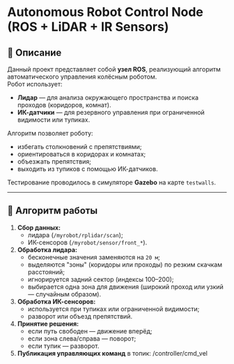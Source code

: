 # Autonomous Robot Control Node (ROS + LiDAR + IR Sensors)

## 📖 Описание
Данный проект представляет собой **узел ROS**, реализующий алгоритм автоматического управления колёсным роботом.  
Робот использует:
- **Лидар** — для анализа окружающего пространства и поиска проходов (коридоров, комнат).  
- **ИК-датчики** — для резервного управления при ограниченной видимости или тупиках.  

Алгоритм позволяет роботу:
- избегать столкновений с препятствиями;
- ориентироваться в коридорах и комнатах;
- объезжать препятствия;
- выходить из тупиков с помощью ИК-датчиков.  

Тестирование проводилось в симуляторе **Gazebo** на карте `testwalls`.

---

## 🧩 Алгоритм работы
1. **Сбор данных:**
   - лидара (`/myrobot/rplidar/scan`);
   - ИК-сенсоров (`/myrobot/sensor/front_*`).
2. **Обработка лидара:**
   - бесконечные значения заменяются на `20 м`;
   - выделяются "зоны" (коридоры или проходы) по резким скачкам расстояний;
   - игнорируется задний сектор (индексы 100–200);
   - выбирается одна зона для движения (широкий проход или узкий — случайным образом).
3. **Обработка ИК-сенсоров:**
   - используется при тупиках или ограниченной видимости;
   - разворот или объезд препятствий.  
4. **Принятие решения:**
   - если путь свободен — движение вперёд;
   - если зона слева/справа — поворот;
   - если тупик — разворот.  
5. **Публикация управляющих команд** в топик: /controller/cmd_vel
